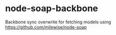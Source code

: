 node-soap-backbone
==================

Backbone sync overwrite for fetching models using https://github.com/milewise/node-soap
